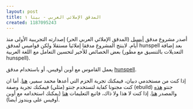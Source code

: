 ```yaml
---
layout: post
title: المدقق الإملائي العربي - بيتا ١
created: 1187095243
---
```

أصدر مشروع مدقق [أيسبل](http://perso.menara.ma/~kebdani/ayaspell-dic) (المدقق الإملائي العربي الحر) إصدارته التجريبية الأولى منذ أيام. لاينتج المشروع مدققا إملائيا مستقلا ولكن قواميس لمدقق hunspell بعد إضافة بعض الخصائص للأخير لتحسين التعامل مع اللغة العربية (التعديلات بالتنسيق مع مطور hunspell).

يعمل القاموس مع أوبن أوفيس، أو باستخدام مدقق [hunspell](http://hunspell.sourceforge.net).

إذا كنت من مستخدمي دبيان، فيمكنك تجربة الحزم التي أعدها محمد سمير، [هنا](http://foolab.org/node/1705). أما ان كنت مجنونا كفاية لتستخدم جنتو (مثلي) فيمكنك تجربة وصفة (ebuild) جنتو [هذه](http://www.khaledhosny.org/files/pub/myspell-ar-20070811.ebuild) والمصدر [هنا](http://www.khaledhosny.org/files/pub/myspell-ar-20070811.zip). إذا كنت لا هذا ولا ذاك، فاتبع التعليمات [هنا](http://perso.menara.ma/~kebdani/ayaspell-dic/) (يمكنك استخدامه مع أوبن أوفيس على ويندوز أيضا). 
